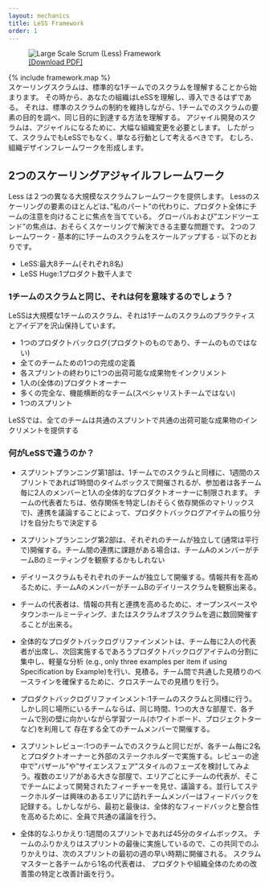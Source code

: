 ```yaml
---
layout: mechanics
title: LeSS Framework
order: 1
---
```


<div>
  <figure>
    <img src="/img/framework/less-framework.png" class="less-big-picture" usemap="#map" alt="Large Scale Scrum (Less) Framework" />
    <figcaption>
      <div class="pdf-download-link pull-right"><a download href="/img/framework/less-framework.pdf">[Download PDF]</a></div>
    </figcaption>
  </figure>
  {% include framework.map %}
</div>
<!---
Scaling Scrum starts with understanding standard one-team Scrum. From that point, your organization must be able to understand and adopt LeSS, which requires examining the purpose of one-team Scrum elements and figuring out how to reach the same purpose while staying within the constraints of the standard Scrum rules.
-->
スケーリングスクラムは、標準的な1チームでのスクラムを理解することから始まります。
その時から、あなたの組織はLeSSを理解し、導入できるはずである。
それは、標準のスクラムの制約を維持しながら、1チームでのスクラムの要素の目的を調べ、同じ目的に到達する方法を理解する。
<!---
Agile development with Scrum requires a deep organizational change to become agile. Therefore, neither Scrum nor LeSS should be considered as merely a practice. Rather, they form an organizational design framework.
--->
アジャイル開発のスクラムは、アジャイルになるために、大幅な組織変更を必要とします。
したがって、スクラムでもLeSSでもなく、単なる行動として考えるべきです。
むしろ、組織デザインフレームワークを形成します。

<!---
## Two Agile Scaling Frameworks
--->
## 2つのスケーリングアジャイルフレームワーク

<!---
LeSS provides two different large-scale Scrum frameworks. Most of the scaling elements of LeSS are focused on directing the attention of all of the teams onto the whole product instead of “my part.” Global and “end-to-end” focus are perhaps the dominant problems to solve in scaling. The two frameworks – which are basically single-team Scrum scaled up – are:
--->
Less は２つの異なる大規模なスクラムフレームワークを提供します。
Lessのスケーリングの要素のほとんどは、”私のパート”の代わりに、プロダクト全体にチームの注意を向けることに焦点を当てている。
グローバルおよび”エンドツーエンド”の焦点は、おそらくスケーリングで解決できる主要な問題です。
2つのフレームワーク - 基本的に1チームのスクラムをスケールアップする - 以下のとおりです。

<!---
* LeSS: Up to eight teams (of eight people each).
* LeSS Huge: Up to a few thousand people on one product.
--->
* LeSS:最大8チーム(それぞれ8名)
* LeSS Huge:1プロダクト数千人まで

<!---
### What does it mean to be the same as One-Team Scrum?
--->
### 1チームのスクラムと同じ、それは何を意味するのでしょう？
<!---
LeSS is a scaled up version of one-team Scrum, and it maintains many of the practices and ideas of one-team Scrum. In LeSS, you will find:
--->
LeSSは大規模な1チームのスクラム、それは1チームのスクラムのプラクティスとアイデアを沢山保持しています。

<!---
* a single Product Backlog (because it’s for a product, not a team),
* one Definition of Done for all teams,
* one Potentially Shippable Product Increment at the end of each Sprint,
* one (overall) Product Owner,
* many complete, cross-functional teams (with no specialist teams),
* one Sprint.
--->
* 1つのプロダクトバックログ(プロダクトのものであり、チームのものではない)
* 全てのチームための1つの完成の定義
* 各スプリントの終わりに1つの出荷可能な成果物をインクリメント
* 1人の(全体の)プロダクトオーナー
* 多くの完全な、機能横断的なチーム(スペシャリストチームではない)
* 1つのスプリント

<!---
In LeSS all Teams are in a common Sprint to deliver a common PSPI.
--->

LeSSでは、全てのチームは共通のスプリントで共通の出荷可能な成果物のインクリメントを提供する

<!---
### What’s Different in LeSS?
--->
### 何がLeSSで違うのか？
<!---
* Sprint Planning Part 1 has the same maximum duration as in single-team Scrum, one hour per week of Sprint, but participation is limited to two members per team plus the one overall Product Owner. Let team representatives self-manage to decide their division of Product Backlog Items and end by identifying dependencies (perhaps with a dependency matrix) and discussing coordination.
--->
* スプリントプランニング第1部は、1チームでのスクラムと同様に、1週間のスプリントであれば1時間のタイムボックスで開催されるが、参加者は各チーム毎に2人のメンバーと1人の全体的なプロダクトオーナーに制限されます。
チームの代表者たちは、依存関係を特定し(おそらく依存関係のマトリックスで)、連携を議論することによって、プロダクトバックログアイテムの振り分けを自分たちで決定する

<!---
* Sprint Planning Part 2 is held independently (and usually parallel) by each Team, though sometimes a member of Team A may observe Team B’s meeting and make suggestions when there is a coordination issue between the teams.
--->
* スプリントプランニング第2部は、それぞれのチームが独立して(通常は平行で)開催する。チーム間の連携に課題がある場合は、チームAのメンバーがチームBのミーティングを観察するかもしれない

<!---
* Daily Scrum is also held independently by each Team, though a member of Team A may observe Team B’s Daily Scrum, to increase information sharing.
--->
* デイリースクラムもそれぞれのチームが独立して開催する。情報共有を高めるために、チームAのメンバーがチームBのデイリースクラムを観察出来る。

<!---
* Team representatives may hold an Open Space, Town Hall Meeting, or Scrum of Scrums several times a week to increase information sharing and coordination.
--->
* チームの代表者は、情報の共有と連携を高めるために、オープンスペースやタウンホールミーティング、またはスクラムオブスクラムを週に数回開催することが出来る。

<!---
* The Overall Product Backlog Refinement meeting is attended by two representatives per team and concentrates on splitting, lightweight analysis (e.g., only three examples per item if using Specification by Example), and estimation for upcoming PBIs. Use cross-team estimation to ensure a common baseline for estimation across teams.
--->
* 全体的なプロダクトバックログリファインメントは、チーム毎に2人の代表者が出席し、次回実施するであろうプロダクトバックログアイテムの分割に集中し、軽量な分析 (e.g., only three examples per item if using Specification by Example)を行い、見積る。チーム間で共通した見積りのベースラインを確保するために、クロスチームでの見積りを行う。

<!---
* Product Backlog Refinement: Similar to single-team Scrum, but for co-located teams, hold this at the same time in one big room with all team members present, with each team facing a separate wall with their own learning tools (whiteboards, projectors, ...).
--->
* プロダクトバックログリファインメント:1チームのスクラムと同様に行う。
しかし同じ場所にいるチームならば、同じ時間、1つの大きな部屋で、各チームで別の壁に向かいながら学習ツール(ホワイトボード、プロジェクトターなど)を利用して
存在する全てのチームメンバーで開催する。

<!---
* Sprint Review: Same as single-team Scrum but limited to two members per team plus the Product Owner and other stakeholders. Consider a “bazaar” or “science fair”-style phase during the middle of the Review: a large room with multiple areas, each staffed by team representatives, where the features developed by a team are shown and discussed. In parallel, stakeholders visit areas of interest and team members record their feedback. However, begin and end the Sprint Review with everyone in a common discussion to increase overall feedback and alignment.
--->
* スプリントレビュー:1つのチームでのスクラムと同じだが、各チーム毎に2名とプロダクトオーナーと外部のステークホルダーで実施する。レビューの途中で”バザール”や”サイエンスフェア”スタイルのフェーズを検討してみよう。複数のエリアがある大きな部屋で、エリアごとにチームの代表が、そこでチームによって開発されたフィーチャーを見せ、議論する。並行してステークホルダーは興味のあるエリアに訪れチームメンバーはフィードバックを記録する。しかしながら、最初と最後は、全体的なフィードバックと整合性を高めるために、全員で共通の議論を行う。

<!--- * Overall Retrospective: Maximum duration: 45 minutes per week of Sprint. Since the Team Retrospective ends the Sprint, this Joint Retrospective is held early in the first week of the subsequent Sprint. ScrumMasters and one representative of each Team meet to identify and plan improvement experiments for the overall product or organization.
--->

* 全体的なふりかえり:1週間のスプリントであれば45分のタイムボックス。
チームのふりかえりはスプリントの最後に実施しているので、この共同でのふりかえりは、次のスプリントの最初の週の早い時期に開催される。
スクラムマスターと各チームから1名の代表者は、
プロダクトや組織全体のための改善策の特定と改善計画を行う。
